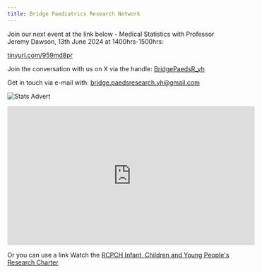 ```yaml
---
title: Bridge Paediatrics Research Network
---
```


Join our next event at the link below - Medical Statistics with Professor Jeremy Dawson, 13th June 2024 at 1400hrs-1500hrs:

[tinyurl.com/959md8pr](https://tinyurl.com/959md8pr)

Join the conversation with us on X via the handle:
[BridgePaedsR_yh](https://twitter.com/BridgePaedsR_yh)

Get in touch via e-mail with:
[bridge.paedsresearch.yh@gmail.com](https://bridge.paedsresearch.yh@gmail.com)

![Stats Advert](/bridgepaediatrics/docs/assets/Email_footer_Dawson_stats.PNG)

<iframe width="560" height="315" src="https://www.youtube.com/embed/wWCHrONFfYQ?si=2z2IJg_2dNQfUKwK" title="YouTube video player" frameborder="0" allow="accelerometer; autoplay; clipboard-write; encrypted-media; gyroscope; picture-in-picture; web-share" referrerpolicy="strict-origin-when-cross-origin" allowfullscreen></iframe>

Or you can use a link
Watch the [RCPCH Infant, Children and Young People's Research Charter](https://www.youtube.com/watch?v=wWCHrONFfYQ)
